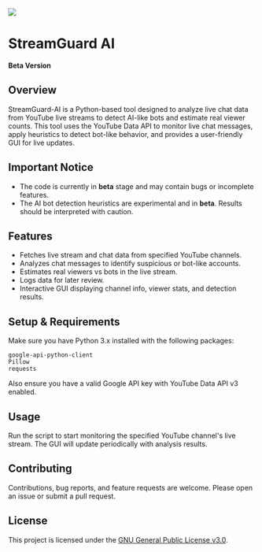 <!DOCTYPE html>
<html lang="en">
<head>
  <meta charset="UTF-8" />
  <meta name="viewport" content="width=device-width, initial-scale=1" />

</head>
<body>
<img src="https://github.com/user-attachments/assets/9456f70e-5971-436f-beb1-09e098498e7c">

  <h1>StreamGuard AI</h1>

  <p><strong>Beta Version</strong></p>

  <h2>Overview</h2>
  <p>
    StreamGuard-AI is a Python-based tool designed to analyze live chat data from YouTube live streams to detect AI-like bots and estimate real viewer counts. This tool uses the YouTube Data API to monitor live chat messages, apply heuristics to detect bot-like behavior, and provides a user-friendly GUI for live updates.
  </p>

  <h2>Important Notice</h2>
  <ul>
    <li>The code is currently in <strong>beta</strong> stage and may contain bugs or incomplete features.</li>
    <li>The AI bot detection heuristics are experimental and in <strong>beta</strong>. Results should be interpreted with caution.</li>
  </ul>

  <h2>Features</h2>
  <ul>
    <li>Fetches live stream and chat data from specified YouTube channels.</li>
    <li>Analyzes chat messages to identify suspicious or bot-like accounts.</li>
    <li>Estimates real viewers vs bots in the live stream.</li>
    <li>Logs data for later review.</li>
    <li>Interactive GUI displaying channel info, viewer stats, and detection results.</li>
  </ul>

  <h2>Setup & Requirements</h2>
  <p>Make sure you have Python 3.x installed with the following packages:</p>
  <pre><code>google-api-python-client
Pillow
requests
</code></pre>
  <p>Also ensure you have a valid Google API key with YouTube Data API v3 enabled.</p>

  <h2>Usage</h2>
  <p>Run the script to start monitoring the specified YouTube channel's live stream. The GUI will update periodically with analysis results.</p>

  <h2>Contributing</h2>
  <p>Contributions, bug reports, and feature requests are welcome. Please open an issue or submit a pull request.</p>

  <h2>License</h2>
  <p>This project is licensed under the <a href="https://www.gnu.org/licenses/gpl-3.0.en.html" target="_blank" rel="noopener noreferrer">GNU General Public License v3.0</a>.</p>


</body>
</html>

